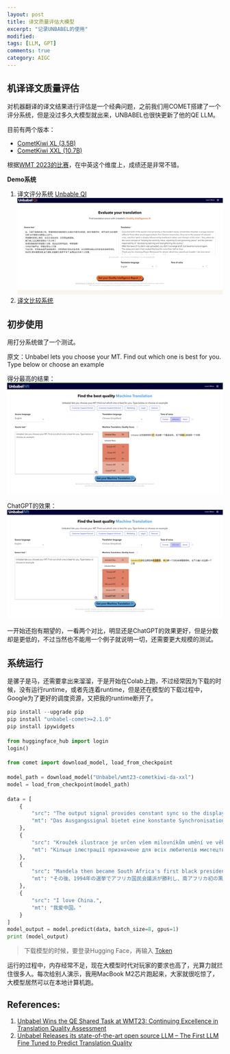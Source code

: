 ```yaml
---
layout: post
title: 译文质量评估大模型
excerpt: "记录UNBABEL的使用"
modified: 
tags: [LLM, GPT]
comments: true
category: AIGC
---
```




## 机译译文质量评估

对机器翻译的译文结果进行评估是一个经典问题，之前我们用COMET搭建了一个评分系统，但是没过多久大模型就出来，UNBABEL也很快更新了他的QE LLM。

目前有两个版本：

- [CometKiwi XL (3.5B)](https://huggingface.co/Unbabel/wmt23-cometkiwi-da-xl)
- [CometKiwi XXL (10.7B)](https://huggingface.co/Unbabel/wmt23-cometkiwi-da-xxl)



根据[WMT 2023的比赛](https://www2.statmt.org/wmt23/quality-estimation-task_results.html)，在中英这个维度上，成绩还是非常不错。

**Demo系统**

1. 译文评分系统 [Unbable QI](https://qi.unbabel.com/)
    ![unbabel-qi](/assets/blog-images/202310/unbabel-qi.png)
2. [译文比较系统](https://mtdemo.unbabel.com/)



## 初步使用

用打分系统做了一个测试。

原文：Unbabel lets you choose your MT. Find out which one is best for you. Type below or choose an example

得分最高的结果：
 ![mt-1](/assets/blog-images/202310/mt-1.png)

ChatGPT的效果：
 ![mt-2](/assets/blog-images/202310/mt-2.png)

一开始还抱有期望的，一看两个对比，明显还是ChatGPT的效果更好，但是分数却是更低的，不过当然也不能用一个例子就说明一切，还需要更大规模的测试。



## 系统运行

是骡子是马，还需要拿出来溜溜，于是开始在Colab上跑，不过经常因为下载的时候，没有运行runtime，或者先连着runtime，但是还在模型的下载过程中，Google为了更好的调度资源，又把我的runtime断开了。



```python
pip install --upgrade pip
pip install "unbabel-comet>=2.1.0"
pip install ipywidgets

from huggingface_hub import login
login()

from comet import download_model, load_from_checkpoint

model_path = download_model("Unbabel/wmt23-cometkiwi-da-xxl")
model = load_from_checkpoint(model_path)

data = [
    {
        "src": "The output signal provides constant sync so the display never glitches.",
        "mt": "Das Ausgangssignal bietet eine konstante Synchronisation, so dass die Anzeige nie stört."
    },
    {
        "src": "Kroužek ilustrace je určen všem milovníkům umění ve věku od 10 do 15 let.",
        "mt": "Кільце ілюстрації призначене для всіх любителів мистецтва у віці від 10 до 15 років."
    },
    {
        "src": "Mandela then became South Africa's first black president after his African National Congress party won the 1994 election.",
        "mt": "その後、1994年の選挙でアフリカ国民会議派が勝利し、南アフリカ初の黒人大統領となった。"
    },
    {
        "src": "I love China.",
        "mt": "我爱中国。"
    }
]
model_output = model.predict(data, batch_size=8, gpus=1)
print (model_output)
```



> 下载模型的时候，要登录Hugging Face，再输入 [Token](https://huggingface.co/settings/tokens) 



运行的过程中，内存经常不足，现在大模型时代对玩家的要求也高了，光算力就拦住很多人。每次给别人演示，我用MacBook M2芯片跑起来，大家就很吃惊了，大模型居然可以在本地计算机跑。



## References:

1. [Unbabel Wins the QE Shared Task at WMT23: Continuing Excellence in Translation Quality Assessment](https://unbabel.com/unbabel-wins-qe-shared-task-at-wmt23/?utm_campaign=alloy_qe_competition_blog&utm_content=263515914&utm_medium=social&utm_source=linkedin&hss_channel=lcp-3327165)
1. [Unbabel Releases its state-of-the-art open source LLM – The First LLM Fine Tuned to Predict Translation Quality](https://unbabel.com/unbabel-releases-first-llm-specialized-predicting-translation-quality/)

